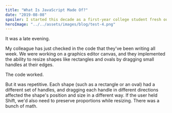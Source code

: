 ```yaml
---
title: "What Is JavaScript Made Of?"
date: "2019-08-08"
spoiler: I started this decade as a first-year college student fresh out of high school. I was 17...
heroImage: "../../assets/images/blog/test-4.png"
---
```


It was a late evening.

My colleague has just checked in the code that they've been writing all week. We were working on a graphics editor canvas, and they implemented the ability to resize shapes like rectangles and ovals by dragging small handles at their edges.

The code worked.

But it was repetitive. Each shape (such as a rectangle or an oval) had a different set of handles, and dragging each handle in different directions affected the shape's position and size in a different way. If the user held Shift, we'd also need to preserve proportions while resizing. There was a bunch of math.
